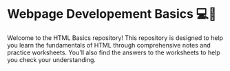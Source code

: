 <h1>Webpage Developement Basics 💻🚀</h1>
Welcome to the HTML Basics repository! This repository is designed to help you learn the fundamentals of HTML through comprehensive notes and practice worksheets. You'll also find the answers to the worksheets to help you check your understanding.